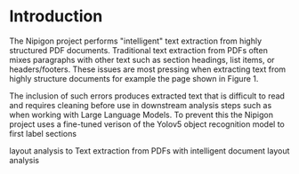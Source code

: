 # Introduction
The Nipigon project performs "intelligent" text extraction from highly structured PDF documents. Traditional text extraction from PDFs often mixes paragraphs with other text such as section headings, list items, or headers/footers. These issues are most pressing when extracting text from highly structure documents for example the page shown in Figure 1. ![]()


The inclusion of such errors produces extracted text that is difficult to read and requires cleaning before use in downstream analysis steps such as when working with Large Language Models. To prevent this the Nipigon project uses a fine-tuned verison of the Yolov5 object recognition model to first label sections



layout analysis to Text extraction from PDFs with intelligent document layout analysis
